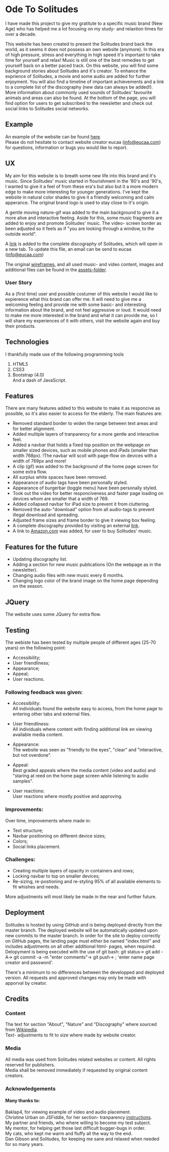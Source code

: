 # Ode To Solitudes 
I have made this project to give my gratitute to a specific music brand (New Age) who has helped me a lot focusing on my study- and relaxtion times for over a decade.

This website has been created to present the Solitudes brand back the world, as it seems it does not possess an own website (anymore). In this era of high pressure, stress and everything in high speed it's important to take time for yourself
and relax! Music is still one of the best remedies to get yourself back on a better paced track. On this website, you will find some background stories about Solitudes and it's creator. To enhance the exprience of Solitudes, a movie and some
audio are added for further enjoyment. You will also find a timeline of important achievements and a link to a complete list of the discography (new data can always be added!). More information about commonly used sounds of Solitudes' favourite 
animals and areas can also be found. At the bottom of the page, you will find option for users to get subscribed to the newsletter and check out social links to Solitudes social networks.

## Example
An example of the website can be found [here](https://eucaa.github.io/Solitudes/).<br/>
Please do not hesitate to contact website creator eucaa (info@eucaa.com) for questions, information or bugs you would like to report.

## UX
My aim for this website is to breath some new life into this brand and it's music. Since Solitudes' music started in flourishment in the '80's and '90's, I wanted to give it a feel of from these era's but also but it a more modern edge to
make more interesting for younger generations. I've kept the website in natural color shades to give it a friendly welcoming and calm apperance. The original brand logo is used to stay close to it's origin.

A gentle moving nature-gif was added to the main background to give it a more alive and interactive feeling. Aside for this, some music fragments are added to enjoy and promote Solitudes' music.
The video- screen border as been adjusted so it feels as if "you are looking through a window, to the outside world".

A [link](https://solitudes-eucaa.c9users.io/solitudes-disco-list.pdf) is added to the complete discography of Solitudes, which will open in a new tab. 
To update this file, an email can be send to eucaa (info@eucaa.com)

The original [wireframes](https://github.com/Eucaa/Solitudes/tree/master/assets/wireframe), and all used music- and video content, images and additional files can be found in the [assets-folder](https://github.com/Eucaa/Solitudes/tree/master/assets).

### User Story
As a (first time) user and possible costumer of this website I would like to expierence what this brand can offer me. It will need to give me a welcoming feeling and provide me with some basic- and interesting information about the brand,
and not feel aggressive or loud. It would need to make me more interested in the brand and what it can provide me, so I will share my experiences of it with others, visit the website again and buy their products.

## Technologies
I thankfully made use of the following programming tools
1. HTML5
2. CSS3
3. Bootstrap (4.0)<br/>
And a dash of JavaScript.

## Features
There are many features added to this website to make it as responcive as possible, so it's also easier to access for the elderly. The main features are:
- Removed standard border to widen the range between text areas and for better alignment.
- Added multiple layers of tranparency for a more gentle and interactive feel.
- Added a navbar that holds a fixed top position on the webpage on smaller sized devices, such as mobile phones and iPads (smaller than width 768px). !The navbar will scoll with page-flow on devices with a width of 769px and more!
- A clip (gif) was added to the background of the home page screen for some extra flow.
- All surplus white spaces have been removed.
- Appearance of audio tags have been personally styled.
- Appearance of burgerbar (toggle menu) have been personally styled.
- Took out the video for better responciveness and faster page loading on devices whom are smaller that a width of 769.
- Added collapsed navbar for iPad size to prevent it from cluttering.
- Removed the auto-"download" option from all audio-tags to prevent illegal download and spreading.
- Adjusted frame sizes and frame border to give it viewing box feeling.
- A complete discography provided by visiting an external [link](https://solitudes-eucaa.c9users.io/solitudes-disco-list.pdf).
- A link to [Amazon.com](https://www.amazon.com/s?k=Dan+Gibson%27s+Solitudes&i=music-intl-ship&ref=nb_sb_noss) was added, for user to buy Solitudes' music. 

## Features for the future
- Updating discography list.
- Adding a section for new music publications (On the webpage as in the newsletter).
- Changing audio files with new music every 6 months.
- Changing logo color of the brand image on the home page depending on the season. 

## JQuery
The website uses some JQuery for extra flow.

## Testing
The webiste has been tested by multiple people of different ages (25-70 years) on the following point:
- Accessibility;
- User friendliness;
- Appearance;
- Appeal;
- User reactions.

### Following feedback was given:
- Accessibility:<br/>
All individuals found the website easy to access, from the home page to entering other tabs and external files.

- User friendliness:<br/>
All individuals where content with finding additional link en viewing available media content.

- Appearance:<br/>
The website was seen as "friendly to the eyes", "clear" and "interactive, but not overdone".

- Appeal:<br/>
Best graded appeals where the media content (video and audio) and "staring at reed on the home page screen while listening to audio samples".

- User reactions:<br/>
User reactions where mostly positive and approving.

### Improvements:
Over time, improvements where made in: 
- Text structure;
- Navbar positioning on different device sizes;
- Colors;
- Social links placement.

### Challenges:
- Creating multiple layers of opacity in containers and rows;
- Locking navbar to top on smaller devices;
- Re-sizing, re-postioning and re-styling 95% of all available elements to fit whishes and needs.

More adjustments will most likely be made in the near and further future.

## Deployment
Solitudes is hosted by using GitHub and is being deployed directly from the master branch. 
The deployed website will be automatically updated upon new commits to the master branch. In order for the site to deploy correctly on GitHub pages, the landing page must either be named "index.html"
and includes adjustments on all other additional html- pages, when required. 
Delopyment is being executed with the use of git bash: git status-> git add -A-> git commit -a -m "enter comments"-> git push-> ; 'enter name page creator and password'.  

There's a minimum to no differences between the developped and deployed version. All requests and approved changes may only be made with apporval by creator.

## Credits

### Content
The text for section "About", "Nature" and "Discography" where sourced from [Wikipedia](https://en.wikipedia.org/wiki/Main_Page).<br/> 
Text- adjustments to fit to size where made by website creator.
### Media
All media was used from Solitudes related websites or content. All rights reserved for publishers.<br/> 
Media shall be removed immediately if requested by original content creators.
### Acknowledgements
#### Many thanks to:
Baklap4, for viewing example of video and audio placement.<br/>
Christine Urban on JSFiddle, for her section- tranparency [instructions](https://jsfiddle.net/christineurban/svgbb7u5/).<br/>
My partner and friends, who where willing to become my test subject.<br/>
My mentor, for helping get those last difficult bugger-bugs in order. <br/>
My cats, who kept me warm and fluffy all the way to the end.<br/>
Dan Gibson and Solitudes, for keeping me sane and relaxed when needed for so many years.